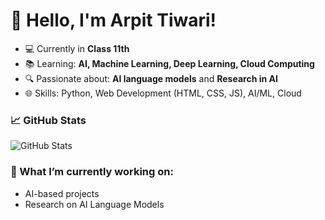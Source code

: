 # 👋 Hello, I'm Arpit Tiwari!

- 💻 Currently in **Class 11th**
- 📚 Learning: **AI, Machine Learning, Deep Learning, Cloud Computing**
- 🔍 Passionate about: **AI language models** and **Research in AI**
- 🌐 Skills: Python, Web Development (HTML, CSS, JS), AI/ML, Cloud

### 📈 GitHub Stats
![GitHub Stats](https://github-readme-stats.vercel.app/api?username=arpittiwariraj&show_icons=true&theme=radical)

### 🌱 What I’m currently working on:
- AI-based projects
- Research on AI Language Models

<!---
arpittiwariraj/arpittiwariraj is a ✨ special ✨ repository because its `README.md` (this file) appears on your GitHub profile.
You can click the Preview link to take a look at your changes.
--->
